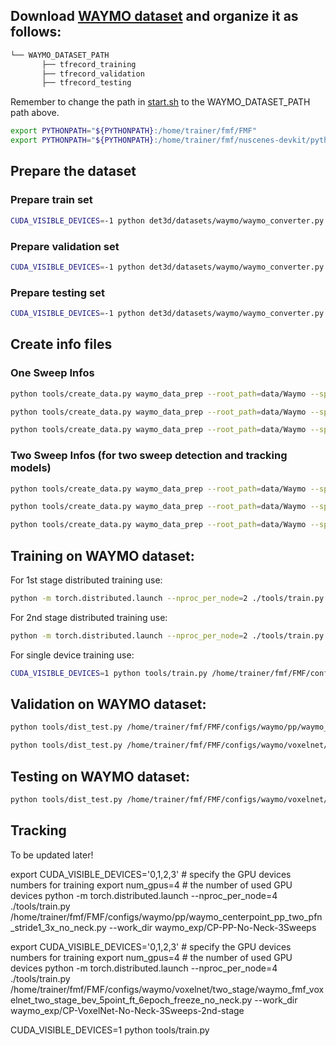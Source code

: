 ## Download [WAYMO dataset](https://waymo.com/open/) and organize it as follows:
```bash
└── WAYMO_DATASET_PATH 
       ├── tfrecord_training       
       ├── tfrecord_validation   
       ├── tfrecord_testing 
```
Remember to change the path in [start.sh](https://github.com/YoushaaMurhij/FMFNet/blob/main/docker/start.sh) to the WAYMO_DATASET_PATH path above.

```bash
export PYTHONPATH="${PYTHONPATH}:/home/trainer/fmf/FMF"
export PYTHONPATH="${PYTHONPATH}:/home/trainer/fmf/nuscenes-devkit/python-sdk"
```

## Prepare the dataset
### Prepare train set 
```bash
CUDA_VISIBLE_DEVICES=-1 python det3d/datasets/waymo/waymo_converter.py --record_path '/home/trainer/fmf/FMF/data/Waymo/training/*.tfrecord'  --root_path '/home/trainer/fmf/FMF/data/Waymo/train/'
```
### Prepare validation set 
```bash
CUDA_VISIBLE_DEVICES=-1 python det3d/datasets/waymo/waymo_converter.py --record_path '/home/trainer/fmf/FMF/data/Waymo/tfrecord_validation/*.tfrecord'  --root_path '/home/trainer/fmf/FMF/data/Waymo/val/'
```
### Prepare testing set 
```bash
CUDA_VISIBLE_DEVICES=-1 python det3d/datasets/waymo/waymo_converter.py --record_path '/home/trainer/fmf/FMF/data/Waymo/tfrecord_testing/*.tfrecord'  --root_path '/home/trainer/fmf/FMF/data/Waymo/test/'
```
## Create info files
### One Sweep Infos 
```bash
python tools/create_data.py waymo_data_prep --root_path=data/Waymo --split train --nsweeps=1
```

```bash
python tools/create_data.py waymo_data_prep --root_path=data/Waymo --split val --nsweeps=1
```

```bash
python tools/create_data.py waymo_data_prep --root_path=data/Waymo --split test --nsweeps=1
```

### Two Sweep Infos (for two sweep detection and tracking models)
```bash
python tools/create_data.py waymo_data_prep --root_path=data/Waymo --split train --nsweeps=2
```

```bash
python tools/create_data.py waymo_data_prep --root_path=data/Waymo --split val --nsweeps=2
```

```bash
python tools/create_data.py waymo_data_prep --root_path=data/Waymo --split test --nsweeps=2
```
## Training on WAYMO dataset:
For 1st stage distributed training use:
```bash
python -m torch.distributed.launch --nproc_per_node=2 ./tools/train.py /home/trainer/fmf/FMF/configs/waymo/voxelnet/waymo_fmf_voxelnet_3x.py --work_dir waymo_exp/FMF-VoxelNet-Base --resume_from waymo_exp/FMF-VoxelNet-Base/latest.pth
```
For 2nd stage distributed training use:
```bash
python -m torch.distributed.launch --nproc_per_node=2 ./tools/train.py /home/trainer/fmf/FMF/configs/waymo/voxelnet/two_stage/waymo_fmf_voxelnet_two_stage_bev_5point_ft_6epoch_freeze.py --work_dir waymo_exp/FMF-VoxelNet-Base-2nd-Stage
```

For single device training use:
```bash
CUDA_VISIBLE_DEVICES=1 python tools/train.py /home/trainer/fmf/FMF/configs/waymo/voxelnet/waymo_fmf_voxelnet_3x.py --work_dir waymo_exp/FMF-VoxelNet-Base --resume_from waymo_exp/FMF-VoxelNet-Base/latest.pth
```
  
## Validation on WAYMO dataset:
```bash
python tools/dist_test.py /home/trainer/fmf/FMF/configs/waymo/pp/waymo_fmf_pp_two_pfn_stride1_3x.py --work_dir waymo_exp/FMF-PointPillars-Base --checkpoint waymo_exp/FMF-PointPillars-Base/epoch_9.pth  --speed_test --gpus 1
```
 ```bash
python tools/dist_test.py /home/trainer/fmf/FMF/configs/waymo/voxelnet/two_stage/waymo_fmf_voxelnet_two_stage_bev_5point_ft_6epoch_freeze.py --work_dir waymo_exp/FMF-VoxelNet-Base-2nd-Stage --checkpoint waymo_exp/FMF-VoxelNet-Base-2nd-Stage/epoch_6.pth  --speed_test --gpus 1
``` 
## Testing on WAYMO dataset:
```bash
python tools/dist_test.py /home/trainer/fmf/FMF/configs/waymo/voxelnet/waymo_centerpoint_voxelnet_3x_no_neck_1sweep.py --work_dir waymo_exp/CP-VoxelNet-No-Neck-1Sweep --checkpoint waymo_exp/CP-VoxelNet-No-Neck-1Sweep/epoch_36.pth  --speed_test --testset --gpus 1
```

## Tracking
To be updated later!


export CUDA_VISIBLE_DEVICES='0,1,2,3' # specify the GPU devices numbers for training
export num_gpus=4 # the number of used GPU devices
python -m torch.distributed.launch --nproc_per_node=4 ./tools/train.py /home/trainer/fmf/FMF/configs/waymo/pp/waymo_centerpoint_pp_two_pfn_stride1_3x_no_neck.py --work_dir waymo_exp/CP-PP-No-Neck-3Sweeps 


export CUDA_VISIBLE_DEVICES='0,1,2,3' # specify the GPU devices numbers for training
export num_gpus=4 # the number of used GPU devices
python -m torch.distributed.launch --nproc_per_node=4 ./tools/train.py /home/trainer/fmf/FMF/configs/waymo/voxelnet/two_stage/waymo_fmf_voxelnet_two_stage_bev_5point_ft_6epoch_freeze_no_neck.py --work_dir waymo_exp/CP-VoxelNet-No-Neck-3Sweeps-2nd-stage 


CUDA_VISIBLE_DEVICES=1 python tools/train.py  

